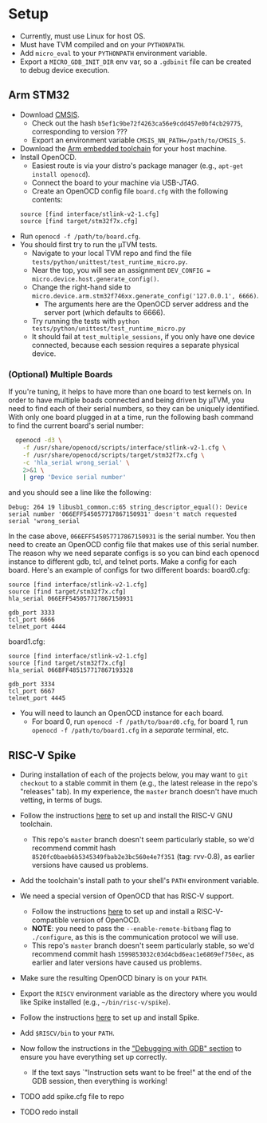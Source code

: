 <!-- - TODO add RPC auto-restart script to this repo and explain this snippet in `tune_relay_microtvm.py`
```python
RPC_SERVER_DEV_CONFIG_BASE = f'/home/lweber/micro-rpc-tempdirs'
for i in range(10):
    DEV_CONFIG['server_port'] = 6666 + i
    with open(f'{RPC_SERVER_DEV_CONFIG_BASE}/{i}/utvm_dev_config.json', 'w') as f:
        json.dump(DEV_CONFIG, f, indent=4)
``` -->

# Setup
- Currently, must use Linux for host OS.
- Must have TVM compiled and on your `PYTHONPATH`.
- Add `micro_eval` to your `PYTHONPATH` environment variable.
- Export a `MICRO_GDB_INIT_DIR` env var, so a `.gdbinit` file can be created to debug device execution.

## Arm STM32
- Download [CMSIS](https://github.com/ARM-software/CMSIS_5).
  - Check out the hash `b5ef1c9be72f4263ca56e9cdd457e0bf4cb29775`, corresponding to version ???
  - Export an environment variable `CMSIS_NN_PATH=/path/to/CMSIS_5`.
- Download the [Arm embedded toolchain](https://developer.arm.com/tools-and-software/open-source-software/developer-tools/gnu-toolchain/gnu-rm/downloads) for your host machine.
- Install OpenOCD.
  - Easiest route is via your distro's package manager (e.g., `apt-get install openocd`).
  - Connect the board to your machine via USB-JTAG.
  - Create an OpenOCD config file `board.cfg` with the following contents:
  ```
  source [find interface/stlink-v2-1.cfg]
  source [find target/stm32f7x.cfg]
  ```
- Run `openocd -f /path/to/board.cfg`.
- You should first try to run the µTVM tests.
  - Navigate to your local TVM repo and find the file `tests/python/unittest/test_runtime_micro.py`.
  - Near the top, you will see an assignment `DEV_CONFIG = micro.device.host.generate_config()`.
  - Change the right-hand side to `micro.device.arm.stm32f746xx.generate_config('127.0.0.1', 6666)`.
    - The arguments here are the OpenOCD server address and the server port (which defaults to 6666).
  - Try running the tests with `python tests/python/unittest/test_runtime_micro.py`
  - It should fail at `test_multiple_sessions`, if you only have one device connected, because each session requires a separate physical device.

### (Optional) Multiple Boards
If you're tuning, it helps to have more than one board to test kernels on.
In order to have multiple boads connected and being driven by µTVM, you need to find each of their serial numbers, so they can be uniquely identified.
With only one board plugged in at a time, run the following bash command to find the current board's serial number:
```bash
  openocd -d3 \
    -f /usr/share/openocd/scripts/interface/stlink-v2-1.cfg \
    -f /usr/share/openocd/scripts/target/stm32f7x.cfg \
    -c 'hla_serial wrong_serial' \
    2>&1 \
    | grep 'Device serial number'
```
and you should see a line like the following:
```
Debug: 264 19 libusb1_common.c:65 string_descriptor_equal(): Device serial number '066EFF545057717867150931' doesn't match requested serial 'wrong_serial
```
In the case above, `066EFF545057717867150931` is the serial number.
You then need to create an OpenOCD config file that makes use of this serial number.
The reason why we need separate configs is so you can bind each openocd instance to different gdb, tcl, and telnet ports.
Make a config for each board.
Here's an example of configs for two different boards:
board0.cfg:
```
source [find interface/stlink-v2-1.cfg]
source [find target/stm32f7x.cfg]
hla_serial 066EFF545057717867150931

gdb_port 3333
tcl_port 6666
telnet_port 4444
```
board1.cfg:
```
source [find interface/stlink-v2-1.cfg]
source [find target/stm32f7x.cfg]
hla_serial 066BFF485157717867193328

gdb_port 3334
tcl_port 6667
telnet_port 4445
```
- You will need to launch an OpenOCD instance for each board.
  - For board 0, run `openocd -f /path/to/board0.cfg`, for board 1, run `openocd -f /path/to/board1.cfg` in a *separate* terminal, etc.

## RISC-V Spike
- During installation of each of the projects below, you may want to `git checkout` to a stable commit in them (e.g., the latest release in the repo's "releases" tab).  In my experience, the `master` branch doesn't have much vetting, in terms of bugs.

- Follow the instructions [here](https://github.com/riscv/riscv-gnu-toolchain) to set up and install the RISC-V GNU toolchain.
  - This repo's `master` branch doesn't seem particularly stable, so we'd recommend commit hash `8520fc0baeb6b5345349fbab2e3bc560e4e7f351` (tag: rvv-0.8), as earlier versions have caused us problems.
- Add the toolchain's install path to your shell's `PATH` environment variable.
- We need a special version of OpenOCD that has RISC-V support.
  - Follow the instructions [here](https://github.com/riscv/riscv-openocd) to set up and install a RISC-V-compatible version of OpenOCD.
  - **NOTE**: you need to pass the `--enable-remote-bitbang` flag to `./configure`, as this is the communication protocol we will use.
  - This repo's `master` branch doesn't seem particularly stable, so we'd recommend commit hash `1599853032c03d4cbd6eac1e6869ef750ec`, as earlier and later versions have caused us problems.
- Make sure the resulting OpenOCD binary is on your `PATH`.
- Export the `RISCV` environment variable as the directory where you would like Spike installed (e.g., `~/bin/risc-v/spike`).
- Follow the instructions [here](https://github.com/riscv/riscv-isa-sim) to set up and install Spike.
- Add `$RISCV/bin` to your `PATH`.
- Now follow the instructions in the ["Debugging with GDB" section](https://github.com/riscv/riscv-isa-sim#debugging-with-gdb) to ensure you have everything set up correctly.
  - If the text says `"Instruction sets want to be free!" at the end of the GDB session, then everything is working!
- TODO add spike.cfg file to repo
- TODO redo install
